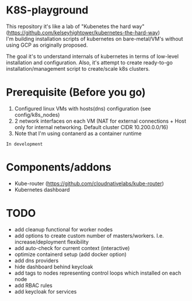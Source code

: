 # K8S-playground

This repository it's like a lab of "Kubenetes the hard way" (https://github.com/kelseyhightower/kubernetes-the-hard-way)<br> 
I'm building installation scripts of kubernetes on bare-metal/VM's without using GCP as originally proposed.<br>

The goal it's to understand internals of kubernetes in terms of low-level installation and configuration.
Also, it's attempt to create ready-to-go installation/management script to create/scale k8s clusters.

# Prerequisite (Before you go)

1. Configured linux VMs with hosts(dns) configuration (see config/k8s_nodes)
2. 2 network interfaces on each VM (NAT for external connections + Host only for internal networking. Default cluster CIDR 10.200.0.0/16)
3. Note that I'm using contanerd as a container runtime

`In development` 

# Components/addons
* Kube-router (https://github.com/cloudnativelabs/kube-router)
* Kubernetes dashboard

# TODO
* add cleanup functional for worker nodes
* add options to create custom number of masters/workers. I.e. increase/deployment flexibility
* add auto-check for current context (interactive)
* optimize containerd setup (add docker option)
* add dns providers
* hide dashboard behind keycloak
* add tags to nodes representing control loops which installed on each node
* add RBAC rules
* add keycloak for services

